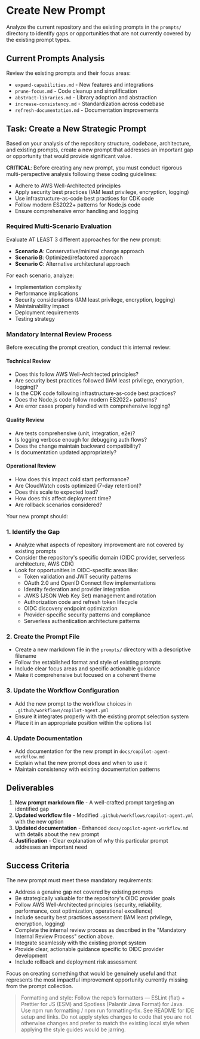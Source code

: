 # Create New Prompt

Analyze the current repository and the existing prompts in the `prompts/` directory to identify gaps or opportunities that are not currently covered by the existing prompt types.

## Current Prompts Analysis

Review the existing prompts and their focus areas:
- `expand-capabilities.md` - New features and integrations
- `prune-focus.md` - Code cleanup and simplification
- `abstract-libraries.md` - Library adoption and abstraction
- `increase-consistency.md` - Standardization across codebase
- `refresh-documentation.md` - Documentation improvements

## Task: Create a New Strategic Prompt

Based on your analysis of the repository structure, codebase, architecture, and existing prompts, create a new prompt that addresses an important gap or opportunity that would provide significant value.

**CRITICAL**: Before creating any new prompt, you must conduct rigorous multi-perspective analysis following these coding guidelines:
- Adhere to AWS Well-Architected principles
- Apply security best practices (IAM least privilege, encryption, logging)
- Use infrastructure-as-code best practices for CDK code
- Follow modern ES2022+ patterns for Node.js code
- Ensure comprehensive error handling and logging

### Required Multi-Scenario Evaluation
Evaluate AT LEAST 3 different approaches for the new prompt:
- **Scenario A**: Conservative/minimal change approach
- **Scenario B**: Optimized/refactored approach
- **Scenario C**: Alternative architectural approach

For each scenario, analyze:
- Implementation complexity
- Performance implications
- Security considerations (IAM least privilege, encryption, logging)
- Maintainability impact
- Deployment requirements
- Testing strategy

### Mandatory Internal Review Process
Before executing the prompt creation, conduct this internal review:

#### Technical Review
- Does this follow AWS Well-Architected principles?
- Are security best practices followed (IAM least privilege, encryption, logging)?
- Is the CDK code following infrastructure-as-code best practices?
- Does the Node.js code follow modern ES2022+ patterns?
- Are error cases properly handled with comprehensive logging?

#### Quality Review
- Are tests comprehensive (unit, integration, e2e)?
- Is logging verbose enough for debugging auth flows?
- Does the change maintain backward compatibility?
- Is documentation updated appropriately?

#### Operational Review
- How does this impact cold start performance?
- Are CloudWatch costs optimized (7-day retention)?
- Does this scale to expected load?
- How does this affect deployment time?
- Are rollback scenarios considered?

Your new prompt should:

### 1. Identify the Gap
- Analyze what aspects of repository improvement are not covered by existing prompts
- Consider the repository's specific domain (OIDC provider, serverless architecture, AWS CDK)
- Look for opportunities in OIDC-specific areas like:
  - Token validation and JWT security patterns
  - OAuth 2.0 and OpenID Connect flow implementations
  - Identity federation and provider integration
  - JWKS (JSON Web Key Set) management and rotation
  - Authorization code and refresh token lifecycle
  - OIDC discovery endpoint optimization
  - Provider-specific security patterns and compliance
  - Serverless authentication architecture patterns

### 2. Create the Prompt File
- Create a new markdown file in the `prompts/` directory with a descriptive filename
- Follow the established format and style of existing prompts
- Include clear focus areas and specific actionable guidance
- Make it comprehensive but focused on a coherent theme

### 3. Update the Workflow Configuration
- Add the new prompt to the workflow choices in `.github/workflows/copilot-agent.yml`
- Ensure it integrates properly with the existing prompt selection system
- Place it in an appropriate position within the options list

### 4. Update Documentation
- Add documentation for the new prompt in `docs/copilot-agent-workflow.md`
- Explain what the new prompt does and when to use it
- Maintain consistency with existing documentation patterns

## Deliverables

1. **New prompt markdown file** - A well-crafted prompt targeting an identified gap
2. **Updated workflow file** - Modified `.github/workflows/copilot-agent.yml` with the new option
3. **Updated documentation** - Enhanced `docs/copilot-agent-workflow.md` with details about the new prompt
4. **Justification** - Clear explanation of why this particular prompt addresses an important need

## Success Criteria

The new prompt must meet these mandatory requirements:
- Address a genuine gap not covered by existing prompts
- Be strategically valuable for the repository's OIDC provider goals
- Follow AWS Well-Architected principles (security, reliability, performance, cost optimization, operational excellence)
- Include security best practices assessment (IAM least privilege, encryption, logging)
- Complete the internal review process as described in the "Mandatory Internal Review Process" section above.
- Integrate seamlessly with the existing prompt system
- Provide clear, actionable guidance specific to OIDC provider development
- Include rollback and deployment risk assessment

Focus on creating something that would be genuinely useful and that represents the most impactful improvement opportunity currently missing from the prompt collection.

> Formatting and style: Follow the repo’s formatters — ESLint (flat) + Prettier for JS (ESM) and Spotless (Palantir Java Format) for Java. Use npm run formatting / npm run formatting-fix. See README for IDE setup and links.
> Do not apply styles changes to code that you are not otherwise changes and prefer to match the existing local style when applying the style guides would be jarring.

